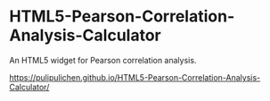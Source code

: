 # HTML5-Pearson-Correlation-Analysis-Calculator
An HTML5 widget for Pearson correlation analysis.

https://pulipulichen.github.io/HTML5-Pearson-Correlation-Analysis-Calculator/